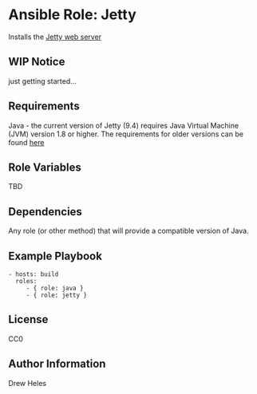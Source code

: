 Ansible Role: Jetty
=========

Installs the [Jetty web server](https://www.eclipse.org/jetty/)


WIP Notice
----------

just getting started...


Requirements
------------

Java - the current version of Jetty (9.4) requires Java Virtual Machine (JVM) version 1.8 or higher. The requirements for older versions can be found [here](https://www.eclipse.org/jetty/documentation/current/what-jetty-version.html)


Role Variables
--------------

TBD


Dependencies
------------

Any role (or other method) that will provide a compatible version of Java.


Example Playbook
----------------

    - hosts: build
      roles:
         - { role: java }
         - { role: jetty }


License
-------

CC0


Author Information
------------------

Drew Heles
